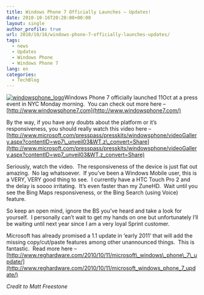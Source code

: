 ```yaml
---
title: Windows Phone 7 Officially Launches – Updates!
date: 2010-10-16T20:20:00+00:00
layout: single
author_profile: true
url: 2010/10/16/windows-phone-7-officially-launches-updates/
tags:
  - news
  - Updates
  - Windows Phone
  - Windows Phone 7
lang: en
categories: 
  - TechBlog
---
```

[![windowsphone_logo](http://lh3.ggpht.com/_vaUVXcmC3OI/TLoCBMRojwI/AAAAAAAACqw/1heUsofqf9o/windowsphone_logo%5B5%5D.png?imgmax=800 "windowsphone_logo")](http://www.windowsphone7.com/)Windows Phone 7 officially launched 11Oct at a press event in NYC Monday morning.  You can check out more here – [http://www.windowsphone7.com](http://www.windowsphone7.com/)

By the way, if you have any doubts about the platform or it’s responsiveness, you should really watch this video here – [http://www.microsoft.com/presspass/presskits/windowsphone/videoGallery.aspx?contentID=wp7\_unveil03&WT.z\_convert=Share](http://www.microsoft.com/presspass/presskits/windowsphone/videoGallery.aspx?contentID=wp7_unveil03&WT.z_convert=Share)

Seriously, watch the video.  The responsiveness of the device is just flat out amazing.  No lag whatsoever.  If you’ve been a Windows Mobile user, this is a VERY, VERY good thing to see.  I currently have a HTC Touch Pro 2 and the delay is soooo irritating.  It’s even faster than my ZuneHD.  Wait until you see the Bing Maps responsiveness, or the Bing Search (using Voice) feature.

So keep an open mind, ignore the BS you’ve heard and take a look for yourself.  I personally can’t wait to get my hands on one but unfortunately I’ll be waiting until next year since I am a very loyal Sprint customer.

Microsoft has already promised a 1.1 update in ‘early 2011’ that will add the missing copy/cut/paste features among other unannounced things.  This is fantastic.  Read more here –[http://www.reghardware.com/2010/10/11/microsoft\_windows\_phone\_7\_update/](http://www.reghardware.com/2010/10/11/microsoft_windows_phone_7_update/)

_Credit to Matt Freestone_